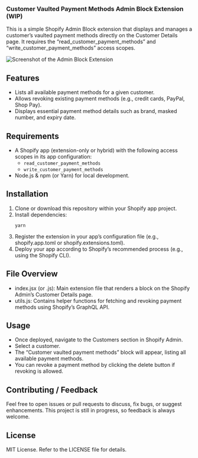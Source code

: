 ### Customer Vaulted Payment Methods Admin Block Extension (WIP)

This is a simple Shopify Admin Block extension that displays and manages a customer’s vaulted payment methods directly on the Customer Details page. It requires the “read_customer_payment_methods” and “write_customer_payment_methods” access scopes.

![Screenshot of the Admin Block Extension](https://screenshot.click/03-08-5qj9f-3hss5.png)

## Features

- Lists all available payment methods for a given customer.
- Allows revoking existing payment methods (e.g., credit cards, PayPal, Shop Pay).
- Displays essential payment method details such as brand, masked number, and expiry date.

## Requirements

- A Shopify app (extension-only or hybrid) with the following access scopes in its app configuration:
  - `read_customer_payment_methods`
  - `write_customer_payment_methods`
- Node.js & npm (or Yarn) for local development.

## Installation

1. Clone or download this repository within your Shopify app project.
2. Install dependencies:
   ```
   yarn
   ```
3. Register the extension in your app’s configuration file (e.g., shopify.app.toml or shopify.extensions.toml).
4. Deploy your app according to Shopify’s recommended process (e.g., using the Shopify CLI).

## File Overview

- index.jsx (or .js): Main extension file that renders a block on the Shopify Admin’s Customer Details page.
- utils.js: Contains helper functions for fetching and revoking payment methods using Shopify’s GraphQL API.

## Usage

- Once deployed, navigate to the Customers section in Shopify Admin.
- Select a customer.
- The “Customer vaulted payment methods” block will appear, listing all available payment methods.
- You can revoke a payment method by clicking the delete button if revoking is allowed.

## Contributing / Feedback

Feel free to open issues or pull requests to discuss, fix bugs, or suggest enhancements.
This project is still in progress, so feedback is always welcome.

## License

MIT License. Refer to the LICENSE file for details.
